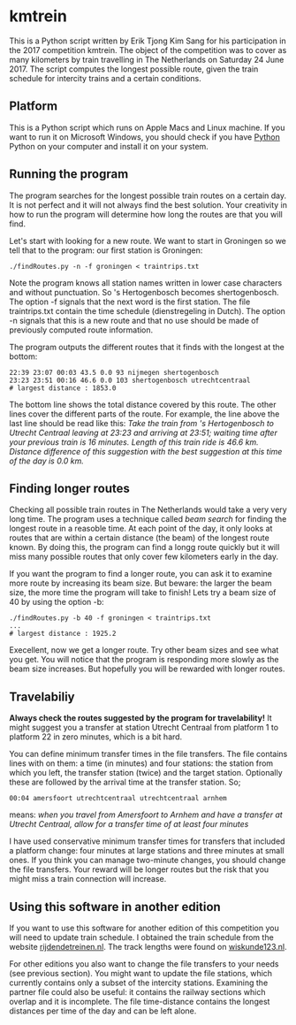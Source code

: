 # kmtrein

This is a Python script written by Erik Tjong Kim Sang for
his participation in the 2017 competition kmtrein. The
object of the competition was to cover as many kilometers by
train travelling in The Netherlands on Saturday 24 June
2017. The script computes the longest possible route, given
the train schedule for intercity trains and a certain
conditions.

## Platform

This is a Python script which runs on Apple Macs and Linux
machine. If you want to run it on Microsoft Windows, you
should check if you have
[Python](https://en.wikipedia.org/wiki/Python_(programming_language))
Python on your computer and install it on your system.

## Running the program

The program searches for the longest possible train routes
on a certain day. It is not perfect and it will not always
find the best solution. Your creativity in how to run the
program will determine how long the routes are that you will
find.

Let's start with looking for a new route. We want to start in
Groningen so we tell that to the program: our first station
is Groningen:

```
./findRoutes.py -n -f groningen < traintrips.txt
```

Note the program knows all station names written in lower
case characters and without punctuation. So 's Hertogenbosch
becomes shertogenbosch. The option -f signals that the next
word is the first station. The file traintrips.txt contain
the time schedule (dienstregeling in Dutch). The option -n
signals that this is a new route and that no use should be
made of previously computed route information.

The program outputs the different routes that it finds with
the longest at the bottom:

```
22:39 23:07 00:03 43.5 0.0 93 nijmegen shertogenbosch
23:23 23:51 00:16 46.6 0.0 103 shertogenbosch utrechtcentraal
# largest distance : 1853.0
```

The bottom line shows the total distance covered by this
route. The other lines cover the different parts of the
route. For example, the line above the last line should be
read like this: *Take the train from 's Hertogenbosch to
Utrecht Centraal leaving at 23:23 and arriving at 23:51;
waiting time after your previous train is 16 minutes. Length
of this train ride is 46.6 km. Distance difference of this
suggestion with the best suggestion at this time of the day
is 0.0 km.*

## Finding longer routes

Checking all possible train routes in The Netherlands would
take a very very long time. The program uses a technique
called *beam search* for finding the longest route in a
reasoble time. At each point of the day, it only looks at
routes that are within a certain distance (the beam) of the
longest route known. By doing this, the program can find a
longg route quickly but it will miss many possible routes
that only cover few kilometers early in the day.

If you want the program to find a longer route, you can ask
it to examine more route by increasing its beam size. But
beware: the larger the beam size, the more time the program
will take to finish! Lets try a beam size of 40 by using the
option -b:

```
./findRoutes.py -b 40 -f groningen < traintrips.txt
...
# largest distance : 1925.2
```

Execellent, now we get a longer route. Try other beam sizes
and see what you get. You will notice that the program is
responding more slowly as the beam size increases. But
hopefully you will be rewarded with longer routes.

## Travelabiliy

**Always check the routes suggested by  the program for
travelability!** It might suggest you a transfer at station
Utrecht Centraal from platform 1 to platform 22 in zero
minutes, which is a bit hard.

You can define minimum transfer times in the file transfers.
The file contains lines with on them: a time (in minutes)
and four stations: the station from which you left, the
transfer station (twice) and the target station. Optionally
these are followed by the arrival time at the transfer
station. So;

```
00:04 amersfoort utrechtcentraal utrechtcentraal arnhem
```

means: *when you travel from Amersfoort to Arnhem and have a
transfer at Utrecht Centraal, allow for a transfer time of
at least four minutes*

I have used conservative minimum transfer times for
transfers that included a platform change: four minutes at
large stations and three minutes at small ones. If you think
you can manage two-minute changes, you should change the
file transfers. Your reward will be longer routes but the
risk that you might miss a train connection will increase.

## Using this software in another edition

If you want to use this software for another edition of this
competition you will need to update train schedule. I
obtained the train schedule from the website
[rijdendetreinen.nl](https://www.rijdendetreinen.nl/reisplanner).
The track lengths were found on
[wiskunde123.nl](http://www.wiskunde123.nl/treingraaf/).

For other editions you also want to change the file
transfers to your needs (see previous section). You might
want to update the file stations, which currently contains
only a subset of the intercity stations. Examining the
partner file could also be useful: it contains the railway
sections which overlap and it is incomplete. The file
time-distance contains the longest distances per time of the
day and can be left alone.

